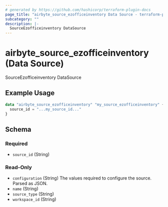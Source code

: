 ```yaml
---
# generated by https://github.com/hashicorp/terraform-plugin-docs
page_title: "airbyte_source_ezofficeinventory Data Source - terraform-provider-airbyte"
subcategory: ""
description: |-
  SourceEzofficeinventory DataSource
---
```


# airbyte_source_ezofficeinventory (Data Source)

SourceEzofficeinventory DataSource

## Example Usage

```terraform
data "airbyte_source_ezofficeinventory" "my_source_ezofficeinventory" {
  source_id = "...my_source_id..."
}
```

<!-- schema generated by tfplugindocs -->
## Schema

### Required

- `source_id` (String)

### Read-Only

- `configuration` (String) The values required to configure the source. Parsed as JSON.
- `name` (String)
- `source_type` (String)
- `workspace_id` (String)
